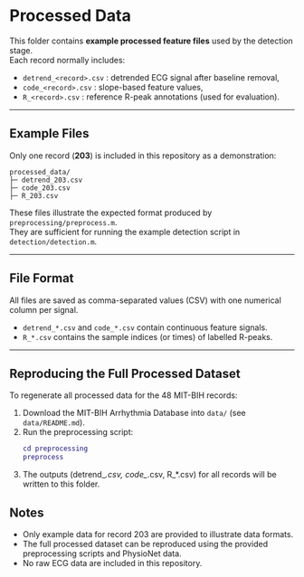 # Processed Data

This folder contains **example processed feature files** used by the detection stage.  
Each record normally includes:
- `detrend_<record>.csv` : detrended ECG signal after baseline removal,  
- `code_<record>.csv` : slope-based feature values,  
- `R_<record>.csv` : reference R-peak annotations (used for evaluation).

---

## Example Files

Only one record (**203**) is included in this repository as a demonstration:
```
processed_data/
├─ detrend_203.csv
├─ code_203.csv
├─ R_203.csv
```

These files illustrate the expected format produced by `preprocessing/preprocess.m`.  
They are sufficient for running the example detection script in `detection/detection.m`.

---

## File Format

All files are saved as comma-separated values (CSV) with one numerical column per signal.  
- `detrend_*.csv` and `code_*.csv` contain continuous feature signals.  
- `R_*.csv` contains the sample indices (or times) of labelled R-peaks.

---

## Reproducing the Full Processed Dataset

To regenerate all processed data for the 48 MIT-BIH records:

1. Download the MIT-BIH Arrhythmia Database into `data/` (see `data/README.md`).
2. Run the preprocessing script:
   ```matlab
   cd preprocessing
   preprocess
   ```
3. The outputs (detrend_*.csv, code_*.csv, R_*.csv) for all records will be written to this folder.

## Notes
-	Only example data for record 203 are provided to illustrate data formats.
-	The full processed dataset can be reproduced using the provided preprocessing scripts and PhysioNet data.
-	No raw ECG data are included in this repository.
